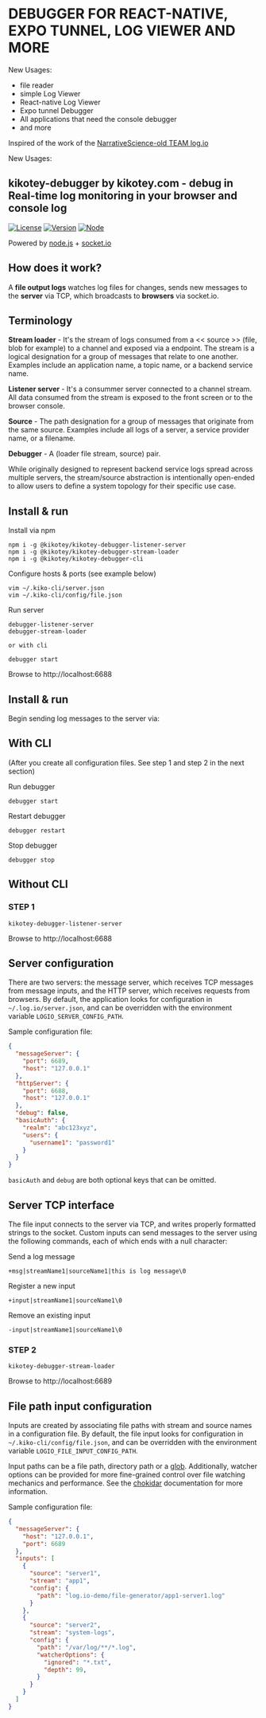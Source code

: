 DEBUGGER FOR REACT-NATIVE, EXPO TUNNEL, LOG VIEWER AND MORE
=================================================

New Usages:
 - file reader
 - simple Log Viewer
 - React-native Log Viewer
 - Expo tunnel Debugger
 - All applications that need the console debugger
 - and more

Inspired of the work of the [ NarrativeScience-old TEAM log.io](https://github.com/NarrativeScience-old/log.io)

New Usages:

## kikotey-debugger by kikotey.com - debug in Real-time log monitoring in your browser and console log

[![License](https://img.shields.io/badge/License-Apache%202.0-blue.svg)](https://opensource.org/licenses/Apache2.0)
[![Version](https://img.shields.io/badge/node-%3E%3D%2012-brightgreen)](https://nodejs.org/)
[![Node](https://img.shields.io/npm/v/log.io)](https://www.npmjs.com/package/log.io)

Powered by [node.js](http://nodejs.org) + [socket.io](http://socket.io)

## How does it work?

A **file output logs** watches log files for changes, sends new messages to the **server** via TCP, which broadcasts to **browsers** via socket.io.

## Terminology

**Stream loader** - It's the stream of logs consumed from a << source >> (file, blob for example) to a channel and exposed via a endpoint. The stream is a logical designation for a group of messages that relate to one another.  Examples include an application name, a topic name, or a backend service name.

**Listener server** - It's a consummer server connected to a channel stream.  All data consumed from the stream is exposed to the front screen or to the browser console.

**Source** - The path designation for a group of messages that originate from the same source. Examples include all logs of a server, a service provider name, or a filename.

**Debugger** - A (loader file stream, source) pair.

While originally designed to represent backend service logs spread across multiple servers, the stream/source abstraction is intentionally open-ended to allow users to define a system topology for their specific use case.

## Install & run

Install via npm

```
npm i -g @kikotey/kikotey-debugger-listener-server
npm i -g @kikotey/kikotey-debugger-stream-loader
npm i -g @kikotey/kikotey-debugger-cli
```

Configure hosts & ports (see example below)

```
vim ~/.kiko-cli/server.json
vim ~/.kiko-cli/config/file.json
```

Run server

```
debugger-listener-server
debugger-stream-loader

or with cli

debugger start
```

Browse to http://localhost:6688

## Install & run 

Begin sending log messages to the server via:


## With CLI

(After you create all configuration files. See step 1 and step 2 in the next section)

Run debugger
```
debugger start
```

Restart debugger
```
debugger restart
```

Stop debugger
```
debugger stop
```


## Without CLI

### STEP 1
```
kikotey-debugger-listener-server
```

Browse to http://localhost:6688

## Server configuration

There are two servers: the message server, which receives TCP messages from message inputs, and the HTTP server, which receives requests from browsers.  By default, the application looks for configuration in `~/.log.io/server.json`, and can be overridden with the environment variable `LOGIO_SERVER_CONFIG_PATH`.

Sample configuration file:

```json
{
  "messageServer": {
    "port": 6689,
    "host": "127.0.0.1"
  },
  "httpServer": {
    "port": 6688,
    "host": "127.0.0.1"
  },
  "debug": false,
  "basicAuth": {
    "realm": "abc123xyz",
    "users": {
      "username1": "password1"
    }
  }
}
```
`basicAuth` and `debug` are both optional keys that can be omitted.

## Server TCP interface

The file input connects to the server via TCP, and writes properly formatted strings to the socket.  Custom inputs can send messages to the server using the following commands, each of which ends with a null character:

Send a log message

```
+msg|streamName1|sourceName1|this is log message\0
```

Register a new input

```
+input|streamName1|sourceName1\0
```

Remove an existing input

```
-input|streamName1|sourceName1\0
```

### STEP 2 

```
kikotey-debugger-stream-loader
```

Browse to http://localhost:6689

## File path input configuration

Inputs are created by associating file paths with stream and source names in a configuration file.  By default, the file input looks for configuration in `~/.kiko-cli/config/file.json`, and can be overridden with the environment variable `LOGIO_FILE_INPUT_CONFIG_PATH`.

Input paths can be a file path, directory path or a [glob](https://en.wikipedia.org/wiki/Glob_(programming)).  Additionally, watcher options can be provided for more fine-grained control over file watching mechanics and performance. See the [chokidar](https://github.com/paulmillr/chokidar) documentation for more information.

Sample configuration file:

```json
{
  "messageServer": {
    "host": "127.0.0.1",
    "port": 6689
  },
  "inputs": [
    {
      "source": "server1",
      "stream": "app1",
      "config": {
        "path": "log.io-demo/file-generator/app1-server1.log"
      }
    },
    {
      "source": "server2",
      "stream": "system-logs",
      "config": {
        "path": "/var/log/**/*.log",
        "watcherOptions": {
          "ignored": "*.txt",
          "depth": 99,
        }
      }
    }
  ]
}

```

